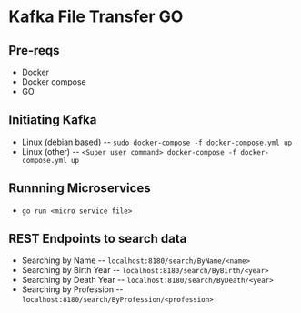 # Kafka File Transfer GO
 
## Pre-reqs

- Docker
- Docker compose
- GO

## Initiating Kafka

- Linux (debian based)
-- `sudo docker-compose -f docker-compose.yml up`
- Linux (other)
-- `<Super user command> docker-compose -f docker-compose.yml up`

## Runnning Microservices

- `go run <micro service file>`

## REST Endpoints to search data

- Searching by Name -- `localhost:8180/search/ByName/<name>`
- Searching by Birth Year -- `localhost:8180/search/ByBirth/<year>`
- Searching by Death Year -- `localhost:8180/search/ByDeath/<year>`
- Searching by Profession -- `localhost:8180/search/ByProfession/<profession>`
